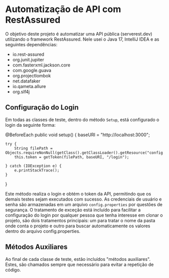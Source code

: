 # Automatização de API com RestAssured

O objetivo deste projeto é automatizar uma API pública (serverest.dev) utilizando o framework RestAssured.
Nele usei o Java 17, IntelliJ IDEA e as seguintes dependências:

- io.rest-assured
- org.junit.jupiter
- com.fasterxml.jackson.core
- com.google.guava
- org.projectlombok
- net.datafaker
- io.qameta.allure
- org.slf4j

## Configuração do Login

Em todas as classes de teste, dentro do método `Setup`, está configurado o login da seguinte forma:

@BeforeEach
public void setup() {
    baseURI = "http://localhost:3000";

    try {
        String filePath = Objects.requireNonNull(getClass().getClassLoader().getResource("config.properties")).getPath();
        this.token = getToken(filePath, baseURI, "/login");

    } catch (IOException e) {
        e.printStackTrace();
    }
}

Este método realiza o login e obtém o token da API, permitindo que os demais testes sejam executados com sucesso. As credenciais de usuário e senha são armazenadas em um arquivo `config.properties` por questões de segurança. O tratamento de exceção está incluído para facilitar a configuração do login por qualquer pessoa que tenha interesse em clonar o projeto, são dois tratamentos principais: um para tratar o nome da pasta onde conta o projeto e outro para buscar automaticamente os valores dentro do arquivo config.properties.

## Métodos Auxiliares

Ao final de cada classe de teste, estão incluídos "métodos auxiliares". Estes, são chamados sempre que necessário para evitar a repetição de código.
